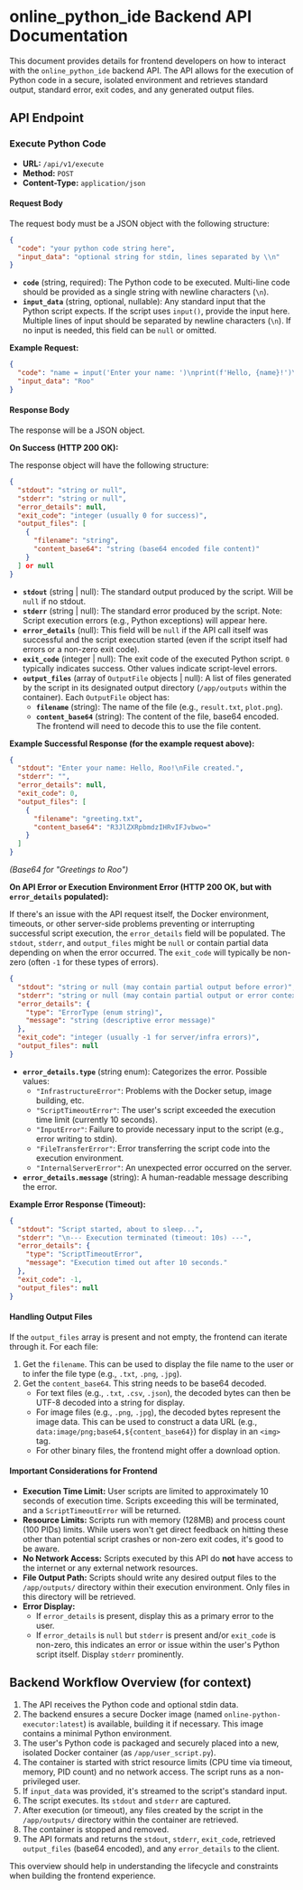 # online_python_ide Backend API Documentation

This document provides details for frontend developers on how to interact with the `online_python_ide` backend API. The API allows for the execution of Python code in a secure, isolated environment and retrieves standard output, standard error, exit codes, and any generated output files.

## API Endpoint

### Execute Python Code

*   **URL:** `/api/v1/execute`
*   **Method:** `POST`
*   **Content-Type:** `application/json`

#### Request Body

The request body must be a JSON object with the following structure:

```json
{
  "code": "your python code string here",
  "input_data": "optional string for stdin, lines separated by \\n"
}
```

*   **`code`** (string, required): The Python code to be executed. Multi-line code should be provided as a single string with newline characters (`\n`).
*   **`input_data`** (string, optional, nullable): Any standard input that the Python script expects. If the script uses `input()`, provide the input here. Multiple lines of input should be separated by newline characters (`\n`). If no input is needed, this field can be `null` or omitted.

**Example Request:**

```json
{
  "code": "name = input('Enter your name: ')\nprint(f'Hello, {name}!')\n\n# Create a file\nwith open('/app/outputs/greeting.txt', 'w') as f:\n    f.write(f'Greetings to {name}')\nprint('File created.')",
  "input_data": "Roo"
}
```

#### Response Body

The response will be a JSON object.

**On Success (HTTP 200 OK):**

The response object will have the following structure:

```json
{
  "stdout": "string or null",
  "stderr": "string or null",
  "error_details": null,
  "exit_code": "integer (usually 0 for success)",
  "output_files": [
    {
      "filename": "string",
      "content_base64": "string (base64 encoded file content)"
    }
  ] or null
}
```

*   **`stdout`** (string | null): The standard output produced by the script. Will be `null` if no stdout.
*   **`stderr`** (string | null): The standard error produced by the script. Note: Script execution errors (e.g., Python exceptions) will appear here.
*   **`error_details`** (null): This field will be `null` if the API call itself was successful and the script execution started (even if the script itself had errors or a non-zero exit code).
*   **`exit_code`** (integer | null): The exit code of the executed Python script. `0` typically indicates success. Other values indicate script-level errors.
*   **`output_files`** (array of `OutputFile` objects | null): A list of files generated by the script in its designated output directory (`/app/outputs` within the container). Each `OutputFile` object has:
    *   **`filename`** (string): The name of the file (e.g., `result.txt`, `plot.png`).
    *   **`content_base64`** (string): The content of the file, base64 encoded. The frontend will need to decode this to use the file content.

**Example Successful Response (for the example request above):**

```json
{
  "stdout": "Enter your name: Hello, Roo!\nFile created.",
  "stderr": "",
  "error_details": null,
  "exit_code": 0,
  "output_files": [
    {
      "filename": "greeting.txt",
      "content_base64": "R3JlZXRpbmdzIHRvIFJvbwo=" 
    }
  ]
}
```
*(Base64 for "Greetings to Roo")*

**On API Error or Execution Environment Error (HTTP 200 OK, but with `error_details` populated):**

If there's an issue with the API request itself, the Docker environment, timeouts, or other server-side problems preventing or interrupting successful script execution, the `error_details` field will be populated. The `stdout`, `stderr`, and `output_files` might be `null` or contain partial data depending on when the error occurred. The `exit_code` will typically be non-zero (often `-1` for these types of errors).

```json
{
  "stdout": "string or null (may contain partial output before error)",
  "stderr": "string or null (may contain partial output or error context)",
  "error_details": {
    "type": "ErrorType (enum string)",
    "message": "string (descriptive error message)"
  },
  "exit_code": "integer (usually -1 for server/infra errors)",
  "output_files": null 
}
```

*   **`error_details.type`** (string enum): Categorizes the error. Possible values:
    *   `"InfrastructureError"`: Problems with the Docker setup, image building, etc.
    *   `"ScriptTimeoutError"`: The user's script exceeded the execution time limit (currently 10 seconds).
    *   `"InputError"`: Failure to provide necessary input to the script (e.g., error writing to stdin).
    *   `"FileTransferError"`: Error transferring the script code into the execution environment.
    *   `"InternalServerError"`: An unexpected error occurred on the server.
*   **`error_details.message`** (string): A human-readable message describing the error.

**Example Error Response (Timeout):**

```json
{
  "stdout": "Script started, about to sleep...",
  "stderr": "\n--- Execution terminated (timeout: 10s) ---",
  "error_details": {
    "type": "ScriptTimeoutError",
    "message": "Execution timed out after 10 seconds."
  },
  "exit_code": -1,
  "output_files": null
}
```

#### Handling Output Files

If the `output_files` array is present and not empty, the frontend can iterate through it. For each file:
1.  Get the `filename`. This can be used to display the file name to the user or to infer the file type (e.g., `.txt`, `.png`, `.jpg`).
2.  Get the `content_base64`. This string needs to be base64 decoded.
    *   For text files (e.g., `.txt`, `.csv`, `.json`), the decoded bytes can then be UTF-8 decoded into a string for display.
    *   For image files (e.g., `.png`, `.jpg`), the decoded bytes represent the image data. This can be used to construct a data URL (e.g., `data:image/png;base64,${content_base64}`) for display in an `<img>` tag.
    *   For other binary files, the frontend might offer a download option.

#### Important Considerations for Frontend

*   **Execution Time Limit:** User scripts are limited to approximately 10 seconds of execution time. Scripts exceeding this will be terminated, and a `ScriptTimeoutError` will be returned.
*   **Resource Limits:** Scripts run with memory (128MB) and process count (100 PIDs) limits. While users won't get direct feedback on hitting these other than potential script crashes or non-zero exit codes, it's good to be aware.
*   **No Network Access:** Scripts executed by this API do **not** have access to the internet or any external network resources.
*   **File Output Path:** Scripts should write any desired output files to the `/app/outputs/` directory within their execution environment. Only files in this directory will be retrieved.
*   **Error Display:**
    *   If `error_details` is present, display this as a primary error to the user.
    *   If `error_details` is `null` but `stderr` is present and/or `exit_code` is non-zero, this indicates an error or issue within the user's Python script itself. Display `stderr` prominently.

## Backend Workflow Overview (for context)

1.  The API receives the Python code and optional stdin data.
2.  The backend ensures a secure Docker image (named `online-python-executor:latest`) is available, building it if necessary. This image contains a minimal Python environment.
3.  The user's Python code is packaged and securely placed into a new, isolated Docker container (as `/app/user_script.py`).
4.  The container is started with strict resource limits (CPU time via timeout, memory, PID count) and no network access. The script runs as a non-privileged user.
5.  If `input_data` was provided, it's streamed to the script's standard input.
6.  The script executes. Its `stdout` and `stderr` are captured.
7.  After execution (or timeout), any files created by the script in the `/app/outputs/` directory within the container are retrieved.
8.  The container is stopped and removed.
9.  The API formats and returns the `stdout`, `stderr`, `exit_code`, retrieved `output_files` (base64 encoded), and any `error_details` to the client.

This overview should help in understanding the lifecycle and constraints when building the frontend experience.
